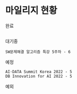 # 마일리지 현황

완료
```

```
대기중
```
SW문제해결 알고리즘 특강 5주차 - 6
```
예정
```
AI·DATA Summit Korea 2022 - 5
DB Innovation for AI 2022 - 5
```
예외
```

```